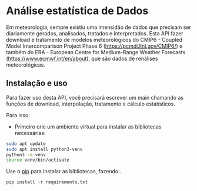 # Análise estatística de Dados

Em meteorologia, sempre existiu uma imensidão de dados que precisam ser diariamente gerados, analisados, tratados e interpretados. Esta API fazer download e tratamento de modelos meteorológicos do CMIP6 - Coupled Model Intercomparison Project Phase 6 (https://pcmdi.llnl.gov/CMIP6/) e também do ERA -  European Centre for Medium-Range Weather Forecasts (https://www.ecmwf.int/en/about), que são dados de renálises meteorológicas. 

## Instalação e uso

Para fazer uso desta API, você precisará escrever um main chamando as funções de download, interpolação, tratamento e cálculo estatísticos.

Para isso:

- Primeiro crie um ambiente virtual para instalar as bibliotecas necessárias:
```bash
sudo apt update
sudo apt install python3-venv
python3 -m venv
source venv/bin/activate
```

Use o [pip](https://pip.pypa.io/en/stable/) para instalar as bibliotecas, fazendo:.

```python
pip install -r requirements.txt
```
